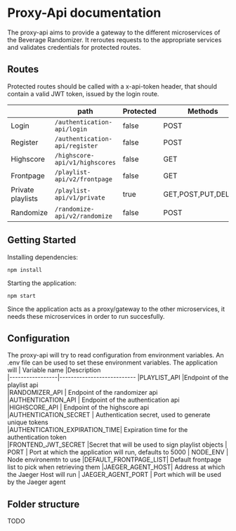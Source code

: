 # Proxy-Api documentation

The proxy-api aims to provide a gateway to the different microservices of the Beverage Randomizer. It reroutes requests to the appropriate services and validates credentials for protected routes.

## Routes

Protected routes should be called with a x-api-token header, that should contain a valid JWT token, issued by the login route.

|                   | path                           | Protected | Methods             |
| ----------------- | ------------------------------ | --------- | ------------------- |
| Login             | `/authentication-api/login`    | false     | POST                |
| Register          | `/authentication-api/register` | false     | POST                |
| Highscore         | `/highscore-api/v1/highscores` | false     | GET                 |
| Frontpage         | `/playlist-api/v2/frontpage`   | false     | GET                 |
| Private playlists | `/playlist-api/v1/private`     | true      | GET,POST,PUT,DELETE |
| Randomize         | `/randomize-api/v2/randomize`  | false     | POST                |

## Getting Started

Installing dependencies:

    npm install

Starting the application:

    npm start

Since the application acts as a proxy/gateway to the other microservices, it needs these microservices in order to run succesfully.

## Configuration

The proxy-api will try to read configuration from environment variables. An .env file can be used to set these environment variables. The application will
| Variable name |Description  
|-----------------|---------------------------
|PLAYLIST_API |Endpoint of the playlist api  
|RANDOMIZER_API | Endpoint of the randomizer api  
|AUTHENTICATION_API | Endpoint of the authentication api  
|HIGHSCORE_API | Endpoint of the highscore api
|AUTHENTICATION_SECRET | Authentication secret, used to generate unique tokens  
|AUTHENTICATION_EXPIRATION_TIME| Expiration time for the authentication token  
|FRONTEND_JWT_SECRET |Secret that will be used to sign playlist objects
| PORT | Port at which the application will run, defaults to 5000
| NODE_ENV | Node environemtn to use
|DEFAULT_FRONTPAGE_LIST| Default frontpage list to pick when retrieving them
|JAEGER_AGENT_HOST| Address at which the Jaeger Host will run
| JAEGER_AGENT_PORT | Port which will be used by the Jaeger agent

## Folder structure

TODO
